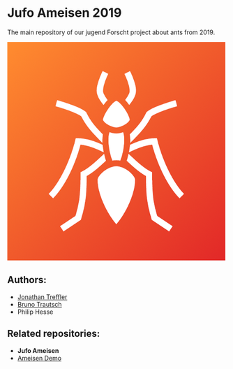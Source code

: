 # Jufo Ameisen 2019

The main repository of our jugend Forscht project about ants from 2019.

<img src="https://raw.githubusercontent.com/jufo-ameisen-2019/Jufo-Ameisen-2019/master/Logo/Logo.png">

## Authors:
- [Jonathan Treffler](https://github.com/TessyPowder)
- [Bruno Trautsch](https://github.com/alwus)
- Philip Hesse

## Related repositories:
- __Jufo Ameisen__
- [Ameisen Demo](https://github.com/jufo-ameisen-2019/ameisen-demo)
